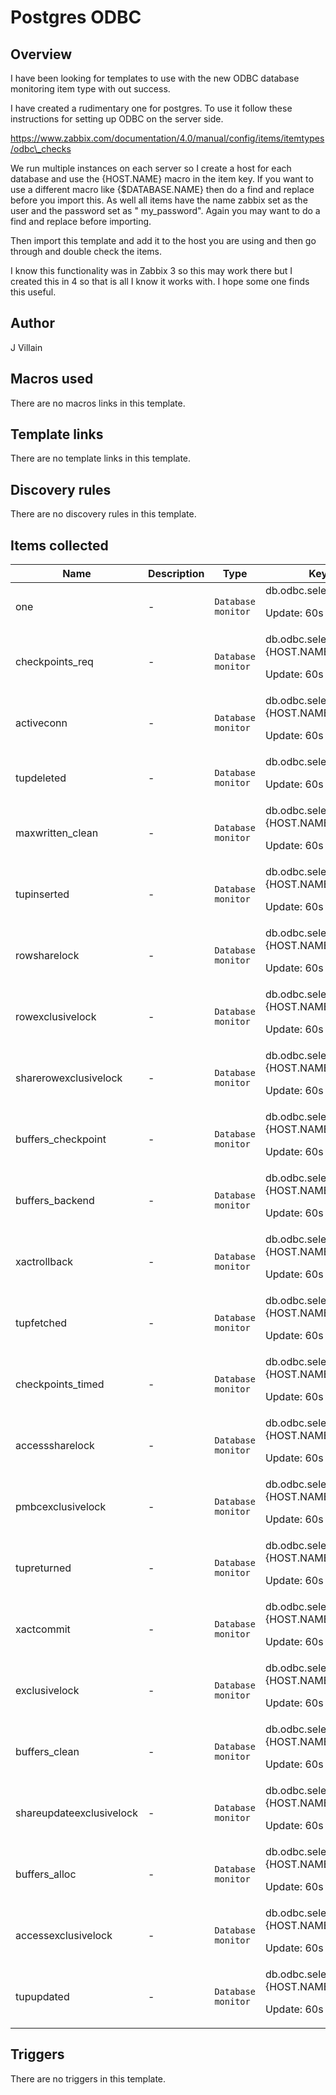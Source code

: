 # Postgres ODBC

## Overview

I have been looking for templates to use with the new ODBC database monitoring item type with out success. 


I have created a rudimentary one for postgres. To use it follow these instructions for setting up ODBC on the server side.


https://www.zabbix.com/documentation/4.0/manual/config/items/itemtypes/odbc\_checks


We run multiple instances on each server so I create a host for each database and use the {HOST.NAME} macro in the item key. If you want to use a different macro like {$DATABASE.NAME} then do a find and replace before you import this. As well all items have the name zabbix set as the user and the password set as " my\_password". Again you may want to do a find and replace before importing.


Then import this template and add it to the host you are using and then go through and double check the items.


I know this functionality was in Zabbix 3 so this may work there but I created this in 4 so that is all I know it works with. I hope some one finds this useful.


 


 


 


 



## Author

J Villain

## Macros used

There are no macros links in this template.

## Template links

There are no template links in this template.

## Discovery rules

There are no discovery rules in this template.

## Items collected

|Name|Description|Type|Key and additional info|
|----|-----------|----|----|
|one|<p>-</p>|`Database monitor`|db.odbc.select[one,{HOST.NAME}]<p>Update: 60s</p>|
|checkpoints_req|<p>-</p>|`Database monitor`|db.odbc.select[checkpoints_req,{HOST.NAME}]<p>Update: 60s</p>|
|activeconn|<p>-</p>|`Database monitor`|db.odbc.select[activeconn,{HOST.NAME}]<p>Update: 60s</p>|
|tupdeleted|<p>-</p>|`Database monitor`|db.odbc.select[tupdeleted,{HOST.NAME}]<p>Update: 60s</p>|
|maxwritten_clean|<p>-</p>|`Database monitor`|db.odbc.select[maxwritten_clean,{HOST.NAME}]<p>Update: 60s</p>|
|tupinserted|<p>-</p>|`Database monitor`|db.odbc.select[tupinserted,{HOST.NAME}]<p>Update: 60s</p>|
|rowsharelock|<p>-</p>|`Database monitor`|db.odbc.select[rowsharelock,{HOST.NAME}]<p>Update: 60s</p>|
|rowexclusivelock|<p>-</p>|`Database monitor`|db.odbc.select[rowexclusivelock,{HOST.NAME}]<p>Update: 60s</p>|
|sharerowexclusivelock|<p>-</p>|`Database monitor`|db.odbc.select[sharerowexclusivelock,{HOST.NAME}]<p>Update: 60s</p>|
|buffers_checkpoint|<p>-</p>|`Database monitor`|db.odbc.select[buffers_checkpoint,{HOST.NAME}]<p>Update: 60s</p>|
|buffers_backend|<p>-</p>|`Database monitor`|db.odbc.select[buffers_backend,{HOST.NAME}]<p>Update: 60s</p>|
|xactrollback|<p>-</p>|`Database monitor`|db.odbc.select[xactrollback,{HOST.NAME}]<p>Update: 60s</p>|
|tupfetched|<p>-</p>|`Database monitor`|db.odbc.select[tupfetched,{HOST.NAME}]<p>Update: 60s</p>|
|checkpoints_timed|<p>-</p>|`Database monitor`|db.odbc.select[checkpoints_timed,{HOST.NAME}]<p>Update: 60s</p>|
|accesssharelock|<p>-</p>|`Database monitor`|db.odbc.select[accesssharelock,{HOST.NAME}]<p>Update: 60s</p>|
|pmbcexclusivelock|<p>-</p>|`Database monitor`|db.odbc.select[pmbcexclusivelock,{HOST.NAME}]<p>Update: 60s</p>|
|tupreturned|<p>-</p>|`Database monitor`|db.odbc.select[tupreturned,{HOST.NAME}]<p>Update: 60s</p>|
|xactcommit|<p>-</p>|`Database monitor`|db.odbc.select[xactcommit,{HOST.NAME}]<p>Update: 60s</p>|
|exclusivelock|<p>-</p>|`Database monitor`|db.odbc.select[exclusivelock,{HOST.NAME}]<p>Update: 60s</p>|
|buffers_clean|<p>-</p>|`Database monitor`|db.odbc.select[buffers_clean,{HOST.NAME}]<p>Update: 60s</p>|
|shareupdateexclusivelock|<p>-</p>|`Database monitor`|db.odbc.select[shareupdateexclusivelock,{HOST.NAME}]<p>Update: 60s</p>|
|buffers_alloc|<p>-</p>|`Database monitor`|db.odbc.select[buffers_alloc,{HOST.NAME}]<p>Update: 60s</p>|
|accessexclusivelock|<p>-</p>|`Database monitor`|db.odbc.select[accessexclusivelock,{HOST.NAME}]<p>Update: 60s</p>|
|tupupdated|<p>-</p>|`Database monitor`|db.odbc.select[tupupdated,{HOST.NAME}]<p>Update: 60s</p>|
## Triggers

There are no triggers in this template.

